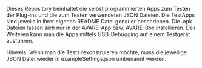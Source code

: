 Dieses Repository beinhaltet die selbst programmierten Apps zum Testen der Plug-ins und die zum Testen verwendeten JSON Dateien. Die TestApps sind jeweils in ihrer eigenen README Datei genauer beschrieben. Die .apk Dateien lassen sich nur in der AVARE-App bzw. AVARE-Box installieren.
Des Weiteren kann man die Apps mittels USB-Debugging auf einem Testgerät ausführen.

Hinweis: Wenn man die Tests rekonstruieren möchte, muss die jeweilige JSON Datei wieder in exampleSettings.json umbenannt werden. 
